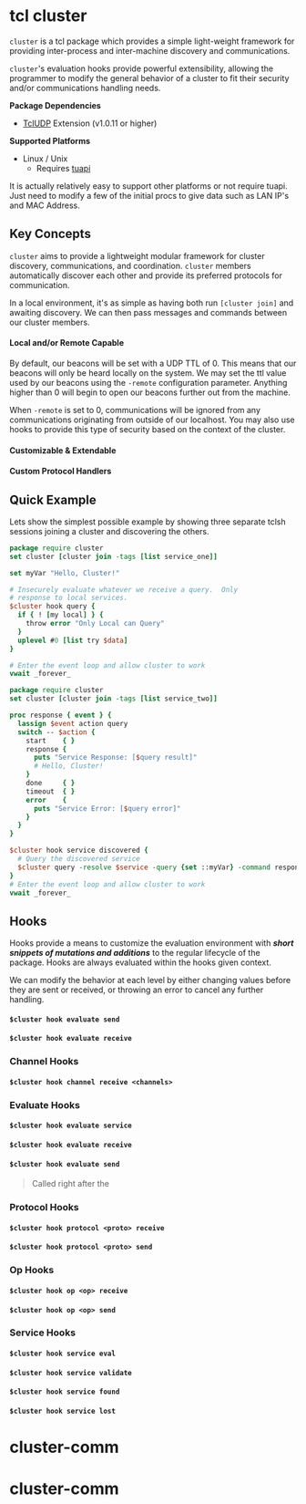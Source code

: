 # tcl cluster

`cluster` is a tcl package which provides a simple light-weight framework for
providing inter-process and inter-machine discovery and communications.  

`cluster`'s evaluation hooks provide powerful extensibility, allowing the programmer to modify 
the general behavior of a cluster to fit their security and/or communications handling needs.

**Package Dependencies**

- [TclUDP](https://sourceforge.net/projects/tcludp/) Extension (v1.0.11 or higher)

**Supported Platforms**

- Linux / Unix
  - Requires [tuapi](http://chiselapp.com/user/rkeene/repository/tuapi/home)

It is actually relatively easy to support other platforms or not require tuapi.  Just need
to modify a few of the initial procs to give data such as LAN IP's and MAC Address.

## Key Concepts

`cluster` aims to provide a lightweight modular framework for cluster discovery, communications, 
and coordination.  `cluster` members automatically discover each other and provide its preferred 
protocols for communication.  

In a local environment, it's as simple as having both run `[cluster join]` and awaiting 
discovery.  We can then pass messages and commands between our cluster members.

#### Local and/or Remote Capable

By default, our beacons will be set with a UDP TTL of 0.  This means that our beacons 
will only be heard locally on the system.  We may set the ttl value used by our beacons 
using the `-remote` configuration parameter.  Anything higher than 0 will begin to open
our beacons further out from the machine.

When `-remote` is set to 0, communications will be ignored from any communications originating 
from outside of our localhost.  You may also use hooks to provide this type of security based on 
the context of the cluster.

#### Customizable & Extendable

#### Custom Protocol Handlers

## Quick Example

Lets show the simplest possible example by showing three separate tclsh sessions joining
a cluster and discovering the others.



```tcl
package require cluster
set cluster [cluster join -tags [list service_one]]

set myVar "Hello, Cluster!"

# Insecurely evaluate whatever we receive a query.  Only
# response to local services.
$cluster hook query {
  if { ! [my local] } { 
    throw error "Only Local can Query" 
  }
  uplevel #0 [list try $data]
}

# Enter the event loop and allow cluster to work
vwait _forever_

```

```tcl
package require cluster
set cluster [cluster join -tags [list service_two]]

proc response { event } {
  lassign $event action query
  switch -- $action {
    start    { }
    response { 
      puts "Service Response: [$query result]"
      # Hello, Cluster!
    }
    done     { }
    timeout  { }
    error    {
      puts "Service Error: [$query error]"
    }
  }
}

$cluster hook service discovered {
  # Query the discovered service
  $cluster query -resolve $service -query {set ::myVar} -command response
}
# Enter the event loop and allow cluster to work
vwait _forever_

```


## Hooks

Hooks provide a means to customize the evaluation environment with ***short snippets of 
mutations and additions*** to the regular lifecycle of the package.  Hooks are always 
evaluated within the hooks given context.  

We can modify the behavior at each level by either changing values before they are sent 
or received, or throwing an error to cancel any further handling.


#### `$cluster hook evaluate send`

#### `$cluster hook evaluate receive`

### Channel Hooks

#### `$cluster hook channel receive <channels>`

### Evaluate Hooks

#### `$cluster hook evaluate service`

#### `$cluster hook evaluate receive`

#### `$cluster hook evaluate send`

> Called right after the 

### Protocol Hooks

#### `$cluster hook protocol <proto> receive`

#### `$cluster hook protocol <proto> send`

### Op Hooks

#### `$cluster hook op <op> receive`

#### `$cluster hook op <op> send`

### Service Hooks

#### `$cluster hook service eval`

#### `$cluster hook service validate`

#### `$cluster hook service found`

#### `$cluster hook service lost`


# cluster-comm
# cluster-comm
